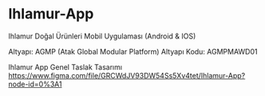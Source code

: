 # Ihlamur-App
Ihlamur Doğal Ürünleri Mobil Uygulaması (Android & IOS)

Altyapı: AGMP (Atak Global Modular Platform)
Altyapı Kodu: AGMPMAWD01

Ihlamur App Genel Taslak Tasarımı
https://www.figma.com/file/GRCWdJV93DW54Ss5Xv4tet/Ihlamur-App?node-id=0%3A1

